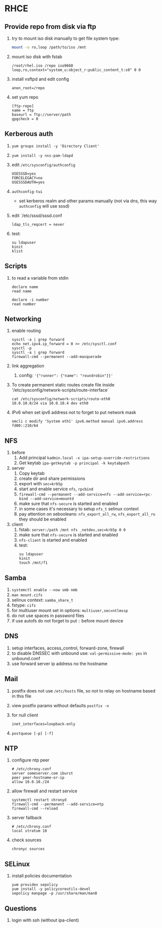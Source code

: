 # RHCE

## Provide repo from disk via ftp
1. try to mount iso disk manually to get file system type:
    ```bash
    mount -o ro,loop /path/to/iso /mnt
    ```

1. mount iso disk with fstab
    ```
    /root/rhel.iso /repo iso9660 loop,ro,context="system_u:object_r:public_content_t:s0" 0 0
    ```

1. install vsftpd and edit config
    ```
    anon_root=/repo
    ```

1. set yum repo
    ```
    [ftp-repo]
    name = ftp
    baseurl = ftp://server/path
    gpgcheck = 0
    ```

## Kerberous auth
1. `yum groups install -y 'Directory Client'`
1. `yum install -y nss-pam-ldapd`
1. edit `/etc/sysconfig/authconfig`
    ```
    USESSSD=yes
    FORCELEGACY=no
    USESSSDAUTH=yes
    ```

1. `authconfig-tui`

    * set kerberos realm and other params manually (not via dns, this way `authconfig` will use sssd)

1. edit `/etc/sssd/sssd.conf

    ```
    ldap_tls_reqcert = never
    ```

1. test:

    ```
    su ldapuser
    kinit
    klist
    ```

## Scripts
1. to read a variable from stdin

    ```
    declare name
    read name

    declare -i number
    read number
    ```

## Networking
1. enable routing

    ```
    sysctl -a | grep forward
    echo net.ipv4.ip_forward = 0 >> /etc/sysctl.conf
    sysctl -p
    sysctl -a | grep forward
    firewall-cmd --permanent --add-masquerade
    ```

1. link aggregation
    1. config: `'{"runner": {"name": "roundrobin"}}'`

1. To create permanent static routes create file inside '/etc/sysconfig/network-scripts/route-interface`
    
    ```
    cat /etc/sysconfig/network-scripts/route-eth0
    10.0.10.0/24 via 10.0.10.4 dev eth0
    ```
1. IPv6 when set ipv6 address not to forget to put network mask
  
    ```
    nmcli c modify 'System eth1' ipv6.method manual ipv6.address fd00::210/64
    ```

## NFS
1. before
    1. Add principal `kadmin.local -x ipa-setup-override-restrictions`
    1. Get keytab `ipa-getkeytab -p principal -k keytabpath`
1. server
    1. Copy keytab
    1. create dir and share permissions
    1. export with `sec=krb5p`
    1. start and enable service `nfs`, `rpcbind`
    1. `firewall-cmd --permanent --add-service=nfs --add-service=rpc-bind --add-service=mountd`
    1. make sure that `nfs-secure` is started and enabled
    1. in some cases it's necessary to setup `nfs_t` selinux context
    1. pay attention on sebooleans: `nfs_export_all_rw`, `nfs_export_all_ro` they should be enabled
1. client
    1. fstab: `server:/path /mnt nfs _netdev,sec=krb5p 0 0`
    1. make sure that `nfs-secure` is started and enabled
    1. `nfs-client` is started and enabled
    1. test:
        ```
        su ldapuser
        kinit
        touch /mnt/f1
        ```

## Samba
1. `systemctl enable --now smb nmb`
1. `man mount.cifs`
1. selinux context: `samba_share_t`
1. fstype: `cifs`
1. for multiuser mount set in options: `multiuser,sec=ntlmssp`
1. do not use spaces in password files
1. if use autofs do not forget to put `:` before mount device


## DNS
1. setup interfaces, access_control, forward-zone, firewall
1. to disable DNSSEC with unbound use: `val-permissive-mode: yes` in unbound.conf
1. use forward server ip address no the hostname


## Mail
1. postfix does not use `/etc/hosts` file, so not to relay on hostname based in this file
1. view postfix params without defaults `postfix -n`
1. for null client

    ```
    inet_interfaces=loopback-only
    ```

1. `postqueue [-p] [-f]`

## NTP
1. configure ntp peer
    ```
    # /etc/chrony.conf
    server someserver.com iburst
    peer peer-hostname-or-ip
    allow 10.0.10./24
    ```

1. allow firewall and restart service
    ```
    systemctl restart chronyd
    firewall-cmd --permanent --add-service=ntp
    firewall-cmd --reload
    ```

1. server fallback
    ```
    # /etc/chrony.conf
    local stratum 10
    ```

1. check sources
    ```
    chronyc sources
    ```

## SELinux
1. install policies documentation
    ```
    yum provides sepolicy
    yum install -y policycoreutils-devel
    sepolicy manpage -p /usr/share/man/man8
    ```

## Questions
1. login with ssh (without ipa-client)
